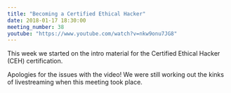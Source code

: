 ```yaml
---
title: "Becoming a Certified Ethical Hacker"
date: 2018-01-17 18:30:00
meeting_number: 38
youtube: "https://www.youtube.com/watch?v=nkw9onu7JG8"
---
```

This week we started on the intro material for the Certified Ethical Hacker (CEH) certification.

Apologies for the issues with the video! We were still working out the kinks of livestreaming when this meeting took place.
